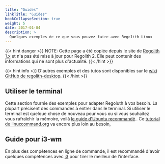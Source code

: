```yaml
---
title: "Guides"
linkTitle: "Guides"
bookCollapseSection: true
weight: 5
date: 2017-01-04
description: >
  Quelques exemples de ce que vous pouvez faire avec Regolith Linux
---
```


{{< hint danger >}}
NOTE: Cette page a été copiée depuis le site de [Regolith 1.x](https://regolith-linux.org) et n'a pas été mise à jour pour Regolith 2. Elle peut contenir des informations qui ne sont plus d'actualité.
{{< /hint >}}

{{< hint info >}}
D'autres exemples et des tutos sont disponibles sur le [wiki GitHub de regolith-desktop](https://github.com/search?q=org%3Aregolith-linux&type=Wikis&in:HowTo).
{{< /hint >}}

## Utiliser le terminal

Cette section fournie des exemples pour adapter Regoluth à vos besoin.
La plupart précisent des commandes à entrer dans le terminal. Si utiliser le terminal est quelque chose de nouveau pour vous ou si vous souhaitez vous rafraîchir la mémoire, voilà [le guide d'Ubuntu recommandé](https://tutorials.ubuntu.com/tutorial/command-line-for-beginners#0)..
Ce [tutorial de linuxcommand.org](http://linuxcommand.org/lc3_learning_the_shell.php) va encore plus loin au besoin,

## Guide pour i3-wm

En plus des compétences en ligne de commande, il est recommandé d'avoir quelques compétences avec [i3](https://i3wm.org/docs/userguide.html) pour tirer le meilleur de l'interface.
